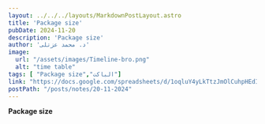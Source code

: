 ```yaml
---
layout: ../../../layouts/MarkdownPostLayout.astro
title: 'Package size'
pubDate: 2024-11-20
description: 'Package size'
author: 'د. محمد عزتلى'
image:
  url: "/assets/images/Timeline-bro.png"
  alt: "time table"
tags: [ "Package size","الباكت"]
link: "https://docs.google.com/spreadsheets/d/1oqluY4yLkTtzJmOlCuhpHEdIC14eK6pt/edit?usp=sharing&ouid=106439338913487915657&rtpof=true&sd=true","https://drive.google.com/file/d/1CISkAdTHJytCjJKFDYld3iaB1T02bkEt/view?usp=sharing"
postPath: "/posts/notes/20-11-2024"
---
```



**Package size**